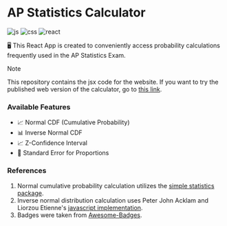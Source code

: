 # AP Statistics Calculator

![js](https://img.shields.io/badge/JavaScript-F7DF1E?style=for-the-badge&logo=JavaScript&logoColor=white) ![css](https://img.shields.io/badge/CSS-239120?&style=for-the-badge&logo=css3&logoColor=white) ![react](https://img.shields.io/badge/React-20232A?style=for-the-badge&logo=react&logoColor=61DAFB)

:desktop_computer: This React App is created to conveniently access probability calculations frequently used in the AP Statistics Exam.

> [!NOTE]
> This repository contains the jsx code for the website. If you want to try the published web version of the calculator, go to [this link](https://jinseo0904.github.io/stat_calculator/).

### Available Features
* :chart_with_upwards_trend: Normal CDF (Cumulative Probability)
* :bar_chart: Inverse Normal CDF
* :chart_with_upwards_trend: Z-Confidence Interval
* :memo: Standard Error for Proportions

### References
1. Normal cumulative probability calculation utilizes the [simple statistics package](https://github.com/simple-statistics/simple-statistics).
2. Inverse normal distribution calculation uses Peter John Acklam and Liorzou Etienne's [javascript implementation](https://github.com/liorzoue/js-normal-inverse?tab=readme-ov-file).
3. Badges were taken from [Awesome-Badges](https://github.com/Envoy-VC/awesome-badges?tab=readme-ov-file#-analytics).

